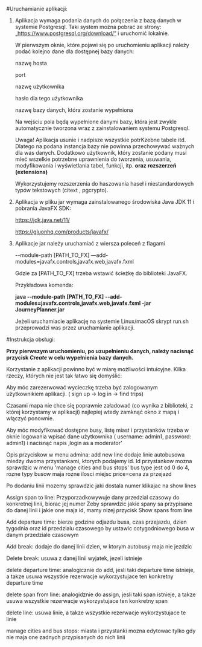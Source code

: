 #Uruchamianie aplikacji:

1. Aplikacja wymaga podania danych do połączenia z bazą danych w systemie Postgresql. 
Taki system można pobrać ze strony: „https://www.postgresql.org/download/” i uruchomić lokalnie. 

    W pierwszym oknie, które pojawi się po uruchomieniu aplikacji należy podać kolejno dane dla dostępnej bazy danych:
	
	nazwę hosta 
	
	port
	
	nazwę użytkownika
	
	hasło dla tego użytkownika
	
	nazwę bazy danych, która zostanie wypełniona
	
    Na wejściu pola będą wypełnione danymi bazy, która jest zwykle automatycznie tworzona wraz z zainstalowaniem systemu Postgresql.

    Uwaga! Aplikacja usunie i nadpisze wszystkie potrKzebne tabele itd. Dlatego na podana instancja bazy nie powinna przechowywać ważnych dla was danych.
Dodatkowo użytkownik, który zostanie podany musi mieć wszelkie potrzebne uprawnienia do tworzenia, usuwania, modyfikowania i wyświetlania tabel, funkcji, itp. 
**oraz rozszerzeń (extensions)**

    Wykorzystujemy rozszerzenia do haszowania haseł i niestandardowych typów tekstowych (citext
, pgcrypto).

2. Aplikacja w pliku jar wymaga zainstalowanego środowiska Java JDK 11 i pobrania JavaFX SDK:

    https://jdk.java.net/11/

    https://gluonhq.com/products/javafx/

3. Aplikacje jar należy uruchamiać z wiersza poleceń z flagami 

    --module-path [PATH_TO_FX] —add-modules=javafx.controls,javafx.web,javafx.fxml

    Gdzie za [PATH_TO_FX] trzeba wstawić ścieżkę do biblioteki JavaFX.

    Przykładowa komenda:

    **java --module-path [PATH_TO_FX] --add-modules=javafx.controls,javafx.web,javafx.fxml -jar JourneyPlanner.jar**

    Jeżeli uruchamiacie aplikację na systemie Linux/macOS skrypt run.sh przeprowadzi was przez uruchamianie aplikacji.
    
#Instrukcja obsługi:

**Przy pierwszym uruchomieniu, po uzupełnieniu danych, należy nacisnąć przycisk *Create* w celu wypełnienia bazy danych.**


Korzystanie z aplikacji powinno być w miarę możliwości intuicyjne. 
Kilka rzeczy, których nie jest tak łatwo się domyślić:

Aby móc zarezerwować wycieczkę trzeba być zalogowanym użytkownikiem aplikacji. 
( sign up -> log in -> find trips)

Czasami mapa nie chce się poprawnie załadować (co wynika z biblioteki, z której korzystamy w aplikacji) najlepiej wtedy zamknąć okno z mapą i włączyć ponownie.

Aby móc modyfikować dostępne busy, listę miast i przystanków trzeba w oknie logowania wpisać dane użytkownika ( username: admin1, password: admin1) i nacisnąć napis ‚login as a moderator’


Opis przyciskow w menu admina:
add new line dodaje linie autobusowa miedzy dwoma przystankami, ktorych podajemy id. Id przystankow mozna sprawdzic w menu 'manage cities and bus stops'
bus type jest od 0 do 4, rozne typy busow maja rozne ilosci miejsc
price=cena za przejazd

Po dodaniu linii mozemy sprawdzic jaki dostala numer klikajac na show lines

Assign span to line: Przyporzadkowywuje dany przedzial czasowy do konkretnej linii, biorac jej numer
Zeby sprawdzic jakie spany sa przypisane do danej linii i jakie one maja id, mamy nizej przycisk Show spans from line

Add departure time: bierze godzine odjazdu busa, czas przejazdu, dzien tygodnia oraz id przedzialu czasowego by ustawic cotygodniowego busa w danym przedziale czasowym

Add break: dodaje do danej linii dzien, w ktorym autobusy maja nie jezdzic

Delete break: usuwa z danej linii wyjatek, jezeli istnieje

delete departure time: analogicznie do add, jesli taki departure time istnieje, a takze usuwa wszystkie rezerwacje wykorzystujace ten konkretny departure time

delete span from line: analogidznie do assign, jesli taki span istnieje, a takze usuwa wszystkie rezerwacje wykorzystujace ten konkretny span

delete line: usuwa linie, a takze wszystkie rezerwacje wykorzystujace te linie

manage cities and bus stops: miasta i przystanki mozna edytowac tylko gdy nie maja one zadnych przypisanych do nich linii

